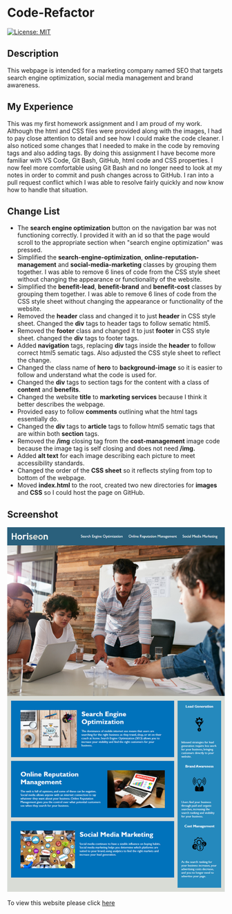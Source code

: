# Code-Refactor

<p>
    <a href="https://opensource.org/licenses/MIT" rel="nofollow"><img src="https://camo.githubusercontent.com/3ccf4c50a1576b0dd30b286717451fa56b783512/68747470733a2f2f696d672e736869656c64732e696f2f62616467652f4c6963656e73652d4d49542d79656c6c6f772e737667" alt="License: MIT" data-canonical-src="https://img.shields.io/badge/License-MIT-yellow.svg" style="max-width:100%;"></a>
</p>

<h2>Description</h2>

This webpage is intended for a marketing company named SEO that targets search engine optimization, social media management and brand awareness.

<h2>My Experience</h2>

This was my first homework assignment and I am proud of my work. Although the html and CSS files were provided along with the images, I had to pay close attention to detail and see how I could make the code cleaner. I also noticed some changes that I needed to make in the code by removing tags and also adding tags. By doing this assignment I have become more familiar with VS Code, Git Bash, GitHub, html code and CSS properties. I now feel more comfortable using Git Bash and no longer need to look at my notes in order to commit and push changes across to GitHub. I ran into a pull request conflict which I was able to resolve fairly quickly and now know how to handle that situation. 

<h2>Change List</h2>

<ul>
    <li>
    The <b>search engine optimization</b> button on the navigation bar was not functioning correctly. I provided it with an id so that the page would scroll to the appropriate section when "search engine optimization" was pressed.
    </li>
    <li>
    Simplified the <b>search-engine-optimization</b>, <b>online-reputation-management</b> and <b>social-media-marketing</b> classes by grouping them together. I was able to remove 6 lines of code from the CSS style sheet without changing the appearance or functionality of the website.
    </li> 
    <li>
    Simplified the <b>benefit-lead</b>, <b>benefit-brand</b> and <b>benefit-cost</b> classes by grouping them together. I was able to remove 6 lines of code from the CSS style sheet without changing the appearance or functionality of the website.
    </li> 
    <li>
    Removed the <b>header</b> class and changed it to just <b>header</b> in CSS style sheet. Changed the <b>div</b> tags to header tags to follow sematic html5.
    </li>
    <li>
    Removed the <b>footer</b> class and changed it to just <b>footer</b> in CSS style sheet. changed the <b>div</b> tags to footer tags.
    </li>
    <li>
    Added <b>navigation</b> tags, replacing <b>div</b> tags inside the <b>header</b> to follow correct html5 sematic tags. Also adjusted the CSS style sheet to reflect the change.
    </li>
    <li>
    Changed the class name of <b>hero</b> to <b>background-image</b> so it is easier to follow and understand what the code is used for.
    </li>
    <li>
    Changed the <b>div</b> tags to section tags for the content with a class of <b>content</b> and <b>benefits</b>.
    </li>
    <li>
    Changed the website <b>title</b> to <b>marketing services</b> because I think it better describes the webpage.
    </li>
    <li>
    Provided easy to follow <b>comments</b> outlining what the html tags essentially do.
    </li>
    <li>
    Changed the <b>div</b> tags to <b>article</b> tags to follow html5 sematic tags that are within both <b>section</b> tags.
    </li>
    <li>
    Removed the <b>/img</b> closing tag from the <b>cost-management</b> image code because the image tag is self closing and does not need <b>/img.</b>
    </li>
    <li>
    Added <b>alt text</b> for each image describing each picture to meet accessibility standards.
    </li>
    <li>
    Changed the order of the <b>CSS sheet</b> so it reflects styling from top to bottom of the webpage.
    </li>
    <li>
    Moved <b>index.html</b> to the root, created two new directories for <b>images</b> and <b>CSS</b> so I could host the page on GitHub.
    </li>
</ul>

<h2>Screenshot</h2>

![](Assets/01-html-css-git-homework-demo.png)

<p>
To view this website please click <a href="https://hustinkava.github.io/Code-Refactor/" rel="nofollow">here</a>
</p>


